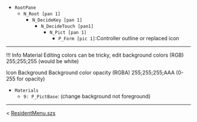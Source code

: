 -	`RootPane`
	-	`N_Root [pan 1]`
		-	`N_DecideKey [pan 1]`
			-	`N_DecideTouch [pan1]`
				-	`N_Pict [pan 1]`
					-	`P_Form [pic 1]`:Controller outline or replaced icon
---


<!-- prettier-ignore -->
!!! Info
    Material Editing colors can be tricky, edit background colors (RGB) 255;255;255 (would be white)

Icon Background
Background color opacity (RGBA) 255;255;255;AAA (0-255 for opacity)

-	`Materials`
	-	`9: P_PictBase`: (change background not foreground)

---

< [ResidentMenu.szs](index.md)